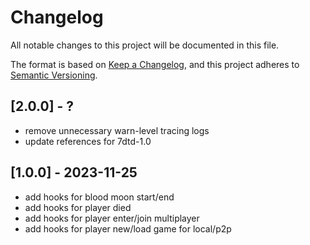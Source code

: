 # Changelog

All notable changes to this project will be documented in this file.

The format is based on [Keep a Changelog](https://keepachangelog.com/en/1.0.0/),
and this project adheres to [Semantic Versioning](https://semver.org/spec/v2.0.0.html).

## [2.0.0] - ?

- remove unnecessary warn-level tracing logs
- update references for 7dtd-1.0

## [1.0.0] - 2023-11-25

- add hooks for blood moon start/end
- add hooks for player died
- add hooks for player enter/join multiplayer
- add hooks for player new/load game for local/p2p
